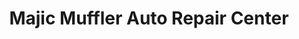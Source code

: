 ---
title: "Majic Muffler Auto Repair Center"
url: /fort-walton-beach/majic-muffler-auto-repair-center/
shop: car repair
---